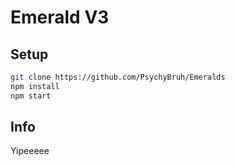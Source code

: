 # Emerald V3



## Setup

```sh
git clone https://github.com/PsychyBruh/Emeralds
npm install
npm start
```
## Info 
Yipeeeee
